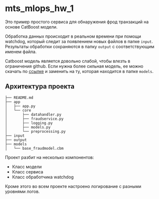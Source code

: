 # mts_mlops_hw_1

Это пример простого сервиса для обнаружения фрод транзакций на основе CatBoost модели.

Обработка данных происходит в реальном времени при помощи watchdog, который следит за появлением новых файлов в папке ``input``. Результаты обработки сохраняются в папку ``output`` с соответствующим именем файла.

Catboost модель является довольно слабой, чтобы влезть в ограничения github. Если нужна более сильная модель, ее можно скачать по [ссылке](https://disk.360.yandex.ru/d/fCS6CT4RATCTsA) и заменить на ту, которая находится в папке ``models``.

## Архитектура проекта
```
├── README.md
├── app
│   ├── app.py
│   └── core
│       ├── datahandler.py
│       ├── fraudservice.py
│       ├── logging.py
│       ├── models.py
│       └── preprocessing.py
├── input
├── output
├── models
│   └── base_fraudmodel.cbm
```

Проект разбит на несколько компонентов:
- Класс модели
- Класс сервиса
- Класс обработчика watchdog

Кроме этого во всем проекте настроено логирование с разными уровнями логов.
